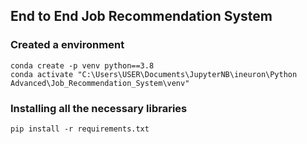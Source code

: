 ## End to End Job Recommendation System

### Created a environment
```
conda create -p venv python==3.8
conda activate "C:\Users\USER\Documents\JupyterNB\ineuron\Python Advanced\Job_Recommendation_System\venv"
```

### Installing all the necessary libraries
```
pip install -r requirements.txt
```